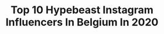 ---
title: Top 10 Hypebeast Instagram Influencers In Belgium In 2020
description: >-
  Find top hypebeast Instagram influencers in Belgium in 2020. Most popular hashtags: #hypebeast #hypebeastkicks #nike #hypedstreets.
platform: Instagram
hits: 10
text_top: Discover the top-rated Instagram influencers on inBeat.
text_bottom: Our platform aggregates 10 Instagram influencers like this in Belgium for you to connect with.
profiles:
  - username: "sacha_verhoeven"
    fullname: >-
      Sacha Verhoeven
    bio: >-
      👤Brussels 🇧🇪, Paris 🇫🇷, LA 🇺🇸 🗣Sneakers, streetwear, lifestyle 🔑Private account: @sacha_v14 📸photography account: @sv_shots_
    location: "Belgium"
    followers: 14153
    engagement: 1005
    commentsToLikes: 0.032268
    id: ck138kxk0gqkg0i19hr435rb9
    verified: false
    hashtags: "#todayshype, #outfit4real, #highsnobietystyle, #mwstyles"
  - username: "owaishsb"
    fullname: >-
      OwaishSB
    bio: >-
      ⬇️ Brussels , Belgium 🇧🇪 ⬇️ Creator / Art / Sneakers ⬇️ @sockaine 👨🏼‍🔬🌈 ⬇️ @osdenim 👖👨🏼‍🎨
    location: "Belgium"
    followers: 87940
    engagement: 656
    commentsToLikes: 0.026668
    id: ck0u0hu0xtqy40i19n6hi7f9t
    verified: false
    hashtags: "#sneakernews, #blvckxculture, #minimalmovement, #complexkicks"
  - username: "grdavd"
    fullname: >-
      David
    bio: >-
      CánhHồg5 My channel 👇🏻
    location: "Belgium"
    followers: 10665
    engagement: 569
    commentsToLikes: 0.008959
    id: ck5qbhe35lmqx0i11xhc8ataq
    verified: false
    hashtags: "#hypebeast, #converse, #ootd, #ootdfashion"
  - username: "itspbx"
    fullname: >-
      ITSPBX
    bio: >-
      📸 Freelance Photographer 🏁 Team @polywax.be⁣⁣ ⁣PRESETS AND MERCH👇⁣⁣
    location: "Belgium"
    followers: 16177
    engagement: 1039
    commentsToLikes: 0.056026
    id: ck5c8b8ln94gf0i11eyovrisr
    verified: false
    hashtags: "#amghub, #bmwm, #hypebeast, #blacklist"
  - username: "michaelbabylon"
    fullname: >-
      MICHAEL BABYLON | SNEAKERHEAD
    bio: >-
      👫 | @sofieop 💻 | Travel Agent 📍 | Ostend, Belgium ❤️ | Sneakers / Collectible toys / Travel 🔜 | New York / Seoul / Singapore / Hong Kong
    location: "Belgium"
    followers: 4128
    engagement: 1320
    commentsToLikes: 0.051524
    id: ck9hazgmuepyv0j78veudyn5f
    verified: false
    hashtags: "#inmyjs, #couplegoals, #hypebeast, #jordanlove"
  - username: "jelle_geybels"
    fullname: >-
      𝐉𝐞𝐥𝐥𝐞 🦋
    bio: >-
      Fashion | lifestyle ⚡️ 📍 Based in Belgium 🇧🇪 📸 Create your own style 📥 geybelsjelle@gmail.com or dm
    location: "Belgium"
    followers: 4715
    engagement: 831
    commentsToLikes: 0.214361
    id: ckaowseara8o90i786vflim6w
    verified: false
    hashtags: "#gentlemanstyle, #menswearblogger, #menfashionblog, #menfashionstyle"
  - username: "galletmarc"
    fullname: >-
      Marc Gallet
    bio: >-
      Nikon D500 📷 Nikkor 200/500 f/5.6 🔭 Sony RX10 III
    location: "Belgium"
    followers: 3325
    engagement: 2003
    commentsToLikes: 0.068863
    id: ck8tcxu0m13gr0j78kxud8u0v
    verified: false
    hashtags: "#nikon200500, #nikon, #oiseaux, #birds"
  - username: "olivier_nadrin"
    fullname: >-
      Olivier Nadrin 🇧🇪
    bio: >-
      Videos 🎥 / Photos 📸 Travels / Lifestyle / Fashion / Fitness
    location: "Belgium"
    followers: 2793
    engagement: 1144
    commentsToLikes: 0.079895
    id: ck5bvgjkfjlr40i11qxvzczxd
    verified: false
    hashtags: "#cb750caferacer, #zonestreet, #custombike, #caferacers"
  - username: "inslopez"
    fullname: >-
      Inès Lopez
    bio: >-
      always wearing sneakers US W 8 👟 Brussels, Belgium 💌 info@inslopez.com @by.inslopez ✍️
    location: "Belgium"
    followers: 8674
    engagement: 843
    commentsToLikes: 0.167219
    id: ck8taodnxshu00j78lwtzdmb9
    verified: false
    hashtags: "#tapin, #tapinchallenge"
  - username: "arnopartissimo"
    fullname: >-
      ARNO PARTISSIMO
    bio: >-
      D I G I T A L GUY | 📷 🎥📱 ➖ Photographer / Videomaker / Filters Creator
    location: "Belgium"
    followers: 634123
    engagement: 81
    commentsToLikes: 0.011243
    id: ck1381pwoe2v80i19fsczggjq
    verified: false
    hashtags: "#shooting, #tomorrowland, #loop, #tips"
---
